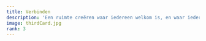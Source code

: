```yaml
---
title: Verbinden
description: 'Een ruimte creëren waar iedereen welkom is, en waar iedereen geholpen wordt.'
image: thirdCard.jpg
rank: 3
---
```


